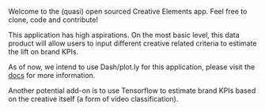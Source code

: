 Welcome to the (quasi) open sourced Creative Elements app.  Feel free to clone, code and contribute!

This application has high aspirations.  On the most basic level, this data product will allow users to input different creative related
criteria to estimate the lift on brand KPIs.

As of now, we intend to use Dash/plot.ly for this application, please visit 
the [docs](https://dash.plot.ly) for more information.  

Another potential add-on is to use Tensorflow to estimate brand KPIs based on the creative itself (a form of video classification).


